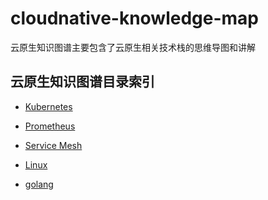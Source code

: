 # cloudnative-knowledge-map

云原生知识图谱主要包含了云原生相关技术栈的思维导图和讲解


## 云原生知识图谱目录索引
- [Kubernetes]()

- [Prometheus]()

- [Service Mesh]()

- [Linux](../Linux)

- [golang]()
